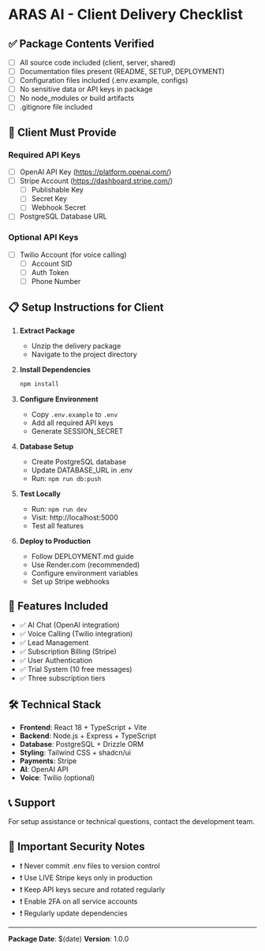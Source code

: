 # ARAS AI - Client Delivery Checklist

## ✅ Package Contents Verified

- [ ] All source code included (client, server, shared)
- [ ] Documentation files present (README, SETUP, DEPLOYMENT)
- [ ] Configuration files included (.env.example, configs)
- [ ] No sensitive data or API keys in package
- [ ] No node_modules or build artifacts
- [ ] .gitignore file included

## 🔑 Client Must Provide

### Required API Keys
- [ ] OpenAI API Key (https://platform.openai.com/)
- [ ] Stripe Account (https://dashboard.stripe.com/)
  - [ ] Publishable Key
  - [ ] Secret Key
  - [ ] Webhook Secret
- [ ] PostgreSQL Database URL

### Optional API Keys
- [ ] Twilio Account (for voice calling)
  - [ ] Account SID
  - [ ] Auth Token
  - [ ] Phone Number

## 📋 Setup Instructions for Client

1. **Extract Package**
   - Unzip the delivery package
   - Navigate to the project directory

2. **Install Dependencies**
   ```bash
   npm install
   ```

3. **Configure Environment**
   - Copy `.env.example` to `.env`
   - Add all required API keys
   - Generate SESSION_SECRET

4. **Database Setup**
   - Create PostgreSQL database
   - Update DATABASE_URL in .env
   - Run: `npm run db:push`

5. **Test Locally**
   - Run: `npm run dev`
   - Visit: http://localhost:5000
   - Test all features

6. **Deploy to Production**
   - Follow DEPLOYMENT.md guide
   - Use Render.com (recommended)
   - Configure environment variables
   - Set up Stripe webhooks

## 🎯 Features Included

- ✅ AI Chat (OpenAI integration)
- ✅ Voice Calling (Twilio integration)
- ✅ Lead Management
- ✅ Subscription Billing (Stripe)
- ✅ User Authentication
- ✅ Trial System (10 free messages)
- ✅ Three subscription tiers

## 🛠️ Technical Stack

- **Frontend**: React 18 + TypeScript + Vite
- **Backend**: Node.js + Express + TypeScript
- **Database**: PostgreSQL + Drizzle ORM
- **Styling**: Tailwind CSS + shadcn/ui
- **Payments**: Stripe
- **AI**: OpenAI API
- **Voice**: Twilio (optional)

## 📞 Support

For setup assistance or technical questions, contact the development team.

## 🚨 Important Security Notes

- ❗ Never commit .env files to version control
- ❗ Use LIVE Stripe keys only in production
- ❗ Keep API keys secure and rotated regularly
- ❗ Enable 2FA on all service accounts
- ❗ Regularly update dependencies

---

**Package Date**: $(date)
**Version**: 1.0.0
